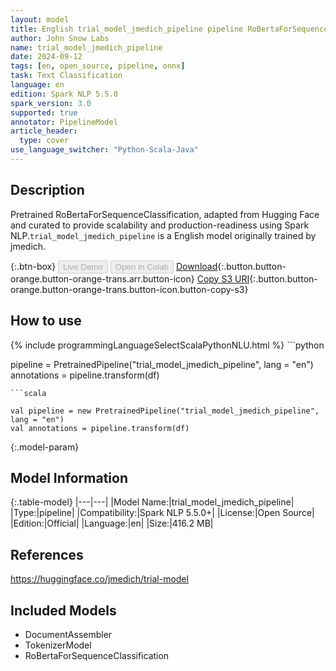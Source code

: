 ```yaml
---
layout: model
title: English trial_model_jmedich_pipeline pipeline RoBertaForSequenceClassification from jmedich
author: John Snow Labs
name: trial_model_jmedich_pipeline
date: 2024-09-12
tags: [en, open_source, pipeline, onnx]
task: Text Classification
language: en
edition: Spark NLP 5.5.0
spark_version: 3.0
supported: true
annotator: PipelineModel
article_header:
  type: cover
use_language_switcher: "Python-Scala-Java"
---
```


## Description

Pretrained RoBertaForSequenceClassification, adapted from Hugging Face and curated to provide scalability and production-readiness using Spark NLP.`trial_model_jmedich_pipeline` is a English model originally trained by jmedich.

{:.btn-box}
<button class="button button-orange" disabled>Live Demo</button>
<button class="button button-orange" disabled>Open in Colab</button>
[Download](https://s3.amazonaws.com/auxdata.johnsnowlabs.com/public/models/trial_model_jmedich_pipeline_en_5.5.0_3.0_1726108044675.zip){:.button.button-orange.button-orange-trans.arr.button-icon}
[Copy S3 URI](s3://auxdata.johnsnowlabs.com/public/models/trial_model_jmedich_pipeline_en_5.5.0_3.0_1726108044675.zip){:.button.button-orange.button-orange-trans.button-icon.button-copy-s3}

## How to use



<div class="tabs-box" markdown="1">
{% include programmingLanguageSelectScalaPythonNLU.html %}
```python

pipeline = PretrainedPipeline("trial_model_jmedich_pipeline", lang = "en")
annotations =  pipeline.transform(df)   

```
```scala

val pipeline = new PretrainedPipeline("trial_model_jmedich_pipeline", lang = "en")
val annotations = pipeline.transform(df)

```
</div>

{:.model-param}
## Model Information

{:.table-model}
|---|---|
|Model Name:|trial_model_jmedich_pipeline|
|Type:|pipeline|
|Compatibility:|Spark NLP 5.5.0+|
|License:|Open Source|
|Edition:|Official|
|Language:|en|
|Size:|416.2 MB|

## References

https://huggingface.co/jmedich/trial-model

## Included Models

- DocumentAssembler
- TokenizerModel
- RoBertaForSequenceClassification